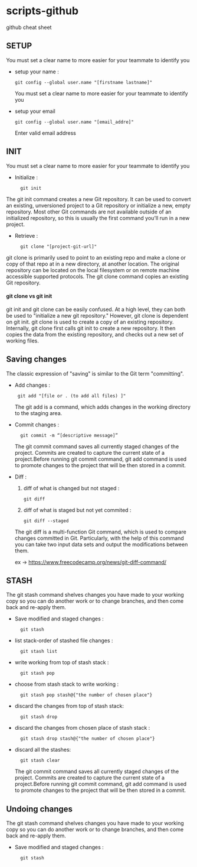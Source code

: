 # scripts-github
github cheat sheet

## SETUP
You must set a clear name to more easier for your teammate to identify you

- setup your name : 

      git config --global user.name "[firstname lastname]"

  You must set a clear name to more easier for your teammate to identify you
  
- setup your email

      git config --global user.name "[email_addre]"

  Enter valid email address


## INIT 
You must set a clear name to more easier for your teammate to identify you

- Initialize : 

        git init
        
 The git init command creates a new Git repository. It can be used to convert an existing, unversioned project to a Git repository or initialize a new, empty repository.  Most other Git commands are not available outside of an initialized repository, so this is usually the first command you'll run in a new project.       
 
- Retrieve :

        git clone "[project-git-url]"
        
 git clone is primarily used to point to an existing repo and make a clone or copy of that repo at in a new directory, at another location. The original repository can be located on the local filesystem or on remote machine accessible supported protocols. The git clone command copies an existing Git repository.
 
 #### git clone vs git init
 
   git init and git clone can be easily confused. At a high level, they can both be used to "initialize a new git repository." However, git clone is dependent on git init. git clone is used to create a copy of an existing repository. Internally, git clone first calls git init to create a new repository. It then copies the data from the existing repository, and checks out a new set of working files.

## Saving changes

The classic expression of "saving" is similar to the Git term "committing".

- Add changes : 

       git add "[file or . (to add all files) ]"
        
     The git add is a command, which adds changes in the working directory to the staging area.      
 
- Commit changes :

        git commit -m “[descriptive message]”
  
    The git commit command saves all currently staged changes of the project. Commits are created to capture the current state of a project.Before running git commit command, git add command is used to promote changes to the project that will be then stored in a commit.
    
- Diff : 

    1. diff of what is changed but not staged : 

           git diff
            
    2. diff of what is staged but not yet commited : 

           git diff --staged
           
        
     The git diff is a multi-function Git command, which is used to compare changes committed in Git. Particularly, with the help of this command you can take two input data sets and output the modifications between them.      
      
     ex -> https://www.freecodecamp.org/news/git-diff-command/

## STASH

The git stash command shelves changes you have made to your working copy so you can do another work or to change branches, and then come back and re-apply them.

- Save modified and staged changes :

        git stash
- list stack-order of stashed file changes :

        git stash list
- write working from top of stash stack :

        git stash pop
- choose from stash stack to write working :

        git stash pop stash@{"the number of chosen place"}
        
- discard the changes from top of stash stack:

        git stash drop 
        
- discard the changes from chosen place of stash stack :
        
        git stash drop stash@{"the number of chosen place"}
        
- discard all the stashes:

        git stash clear         
        
    The git commit command saves all currently staged changes of the project. Commits are created to capture the current state of a project.Before running git commit command, git add command is used to promote changes to the project that will be then stored in a commit.    




## Undoing changes

The git stash command shelves changes you have made to your working copy so you can do another work or to change branches, and then come back and re-apply them.

- Save modified and staged changes :

        git stash
